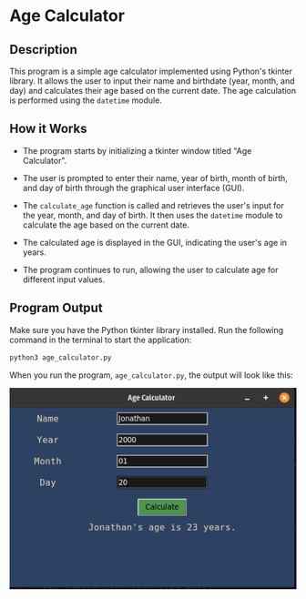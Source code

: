 # Age Calculator

## Description

This program is a simple age calculator implemented using Python's tkinter library. It allows the user to input their name and birthdate (year, month, and day) and calculates their age based on the current date. The age calculation is performed using the <code>datetime</code> module.

## How it Works

- The program starts by initializing a tkinter window titled "Age Calculator".

- The user is prompted to enter their name, year of birth, month of birth, and day of birth through the graphical user interface (GUI).

- The <code>calculate_age</code> function is called and retrieves the user's input for the year, month, and day of birth. It then uses the <code>datetime</code> module to calculate the age based on the current date.

- The calculated age is displayed in the GUI, indicating the user's age in years.

- The program continues to run, allowing the user to calculate age for different input values.


## Program Output

Make sure you have the Python tkinter library installed. Run the following command in the terminal to start the application:
```bash
python3 age_calculator.py
```

When you run the program, `age_calculator.py`, the output will look like this:

<p align="center">
  <img src="output/age-calc-output.png" alt='Age Calculator Output'>
</p>